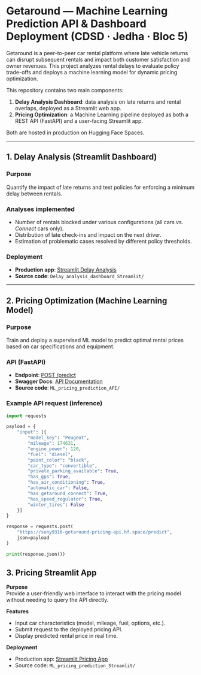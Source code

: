 # Getaround — Machine Learning Prediction API & Dashboard Deployment (CDSD · Jedha · Bloc 5)

Getaround is a peer-to-peer car rental platform where late vehicle returns can disrupt subsequent rentals and impact both customer satisfaction and owner revenues. This project analyzes rental delays to evaluate policy trade-offs and deploys a machine learning model for dynamic pricing optimization.

This repository contains two main components:  

1. **Delay Analysis Dashboard**: data analysis on late returns and rental overlaps, deployed as a Streamlit web app.  
2. **Pricing Optimization**: a Machine Learning pipeline deployed as both a REST API (FastAPI) and a user-facing Streamlit app.  

Both are hosted in production on Hugging Face Spaces.  

---

## 1. Delay Analysis (Streamlit Dashboard)

### Purpose
Quantify the impact of late returns and test policies for enforcing a minimum delay between rentals.  

### Analyses implemented
- Number of rentals blocked under various configurations (all cars vs. *Connect* cars only).  
- Distribution of late check-ins and impact on the next driver.  
- Estimation of problematic cases resolved by different policy thresholds.  

### Deployment
- **Production app**: [Streamlit Delay Analysis](https://huggingface.co/spaces/sony9316/Streamlit-delay-analysis)  
- **Source code**: `Delay_analysis_dashboard_Streamlit/`  

---

## 2. Pricing Optimization (Machine Learning Model)

### Purpose
Train and deploy a supervised ML model to predict optimal rental prices based on car specifications and equipment.  

### API (FastAPI)
- **Endpoint**: [POST /predict](https://sony9316-getaround-pricing-api.hf.space/predict)  
- **Swagger Docs**: [API Documentation](https://sony9316-getaround-pricing-api.hf.space/docs)  
- **Source code**: `ML_pricing_prediction_API/`  

### Example API request (inference)

```python
import requests

payload = {
    "input": [{
        "model_key": "Peugeot",
        "mileage": 174631,
        "engine_power": 120,
        "fuel": "diesel",
        "paint_color": "black",
        "car_type": "convertible",
        "private_parking_available": True,
        "has_gps": True,
        "has_air_conditioning": True,
        "automatic_car": False,
        "has_getaround_connect": True,
        "has_speed_regulator": True,
        "winter_tires": False
    }]
}

response = requests.post(
    "https://sony9316-getaround-pricing-api.hf.space/predict",
    json=payload
)

print(response.json())
```

## 3. Pricing Streamlit App

**Purpose**  
Provide a user-friendly web interface to interact with the pricing model without needing to query the API directly.  

**Features**  
- Input car characteristics (model, mileage, fuel, options, etc.).  
- Submit request to the deployed pricing API.  
- Display predicted rental price in real time.  

**Deployment**  
- Production app: [Streamlit Pricing App](https://huggingface.co/spaces/sony9316/Getaround_pricing_streamlit)  
- Source code: `ML_pricing_prediction_Streamlit/`  
